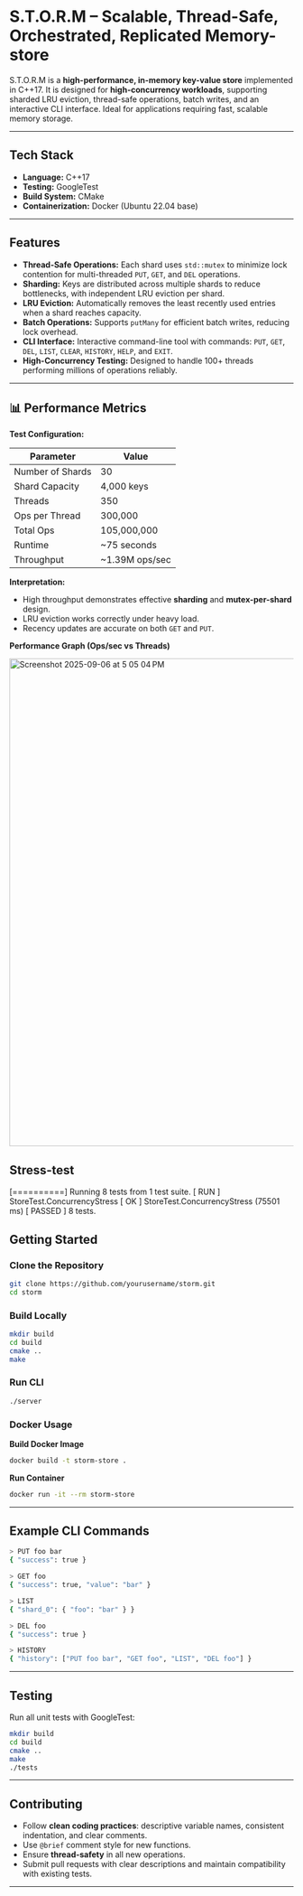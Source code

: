 # S.T.O.R.M – Scalable, Thread-Safe, Orchestrated, Replicated Memory-store

S.T.O.R.M is a **high-performance, in-memory key-value store** implemented in C++17. It is designed for **high-concurrency workloads**, supporting sharded LRU eviction, thread-safe operations, batch writes, and an interactive CLI interface. Ideal for applications requiring fast, scalable memory storage.

---

## Tech Stack

- **Language:** C++17  
- **Testing:** GoogleTest  
- **Build System:** CMake  
- **Containerization:** Docker (Ubuntu 22.04 base)

---

## Features

- **Thread-Safe Operations:** Each shard uses `std::mutex` to minimize lock contention for multi-threaded `PUT`, `GET`, and `DEL` operations.  
- **Sharding:** Keys are distributed across multiple shards to reduce bottlenecks, with independent LRU eviction per shard.  
- **LRU Eviction:** Automatically removes the least recently used entries when a shard reaches capacity.  
- **Batch Operations:** Supports `putMany` for efficient batch writes, reducing lock overhead.  
- **CLI Interface:** Interactive command-line tool with commands: `PUT`, `GET`, `DEL`, `LIST`, `CLEAR`, `HISTORY`, `HELP`, and `EXIT`.  
- **High-Concurrency Testing:** Designed to handle 100+ threads performing millions of operations reliably.

---


## 📊 Performance Metrics

**Test Configuration:**

| Parameter | Value |
|-----------|-------|
| Number of Shards | 30 |
| Shard Capacity | 4,000 keys |
| Threads | 350 |
| Ops per Thread | 300,000 |
| Total Ops | 105,000,000 |
| Runtime | ~75 seconds |
| Throughput | ~1.39M ops/sec |

**Interpretation:**

- High throughput demonstrates effective **sharding** and **mutex-per-shard** design.  
- LRU eviction works correctly under heavy load.  
- Recency updates are accurate on both `GET` and `PUT`.

**Performance Graph (Ops/sec vs Threads)**

<img width="1221" height="864" alt="Screenshot 2025-09-06 at 5 05 04 PM" src="https://github.com/user-attachments/assets/20b7a031-2b62-410c-b2a9-78ae79be1c1e" />


## Stress-test

[==========] Running 8 tests from 1 test suite.
[ RUN      ] StoreTest.ConcurrencyStress
[       OK ] StoreTest.ConcurrencyStress (75501 ms)
[  PASSED  ] 8 tests.


## Getting Started

### Clone the Repository

```bash
git clone https://github.com/yourusername/storm.git
cd storm
```

### Build Locally

```bash
mkdir build
cd build
cmake ..
make
```

### Run CLI

```bash
./server
```

### Docker Usage

**Build Docker Image**

```bash
docker build -t storm-store .
```

**Run Container**

```bash
docker run -it --rm storm-store
```

---

## Example CLI Commands

```bash
> PUT foo bar
{ "success": true }

> GET foo
{ "success": true, "value": "bar" }

> LIST
{ "shard_0": { "foo": "bar" } }

> DEL foo
{ "success": true }

> HISTORY
{ "history": ["PUT foo bar", "GET foo", "LIST", "DEL foo"] }
```

---

## Testing

Run all unit tests with GoogleTest:

```bash
mkdir build
cd build
cmake ..
make
./tests
```

---

## Contributing

- Follow **clean coding practices**: descriptive variable names, consistent indentation, and clear comments.  
- Use `@brief` comment style for new functions.  
- Ensure **thread-safety** in all new operations.  
- Submit pull requests with clear descriptions and maintain compatibility with existing tests.

---

```

